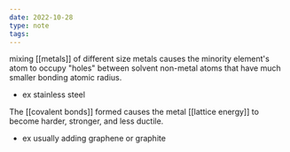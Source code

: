 ```yaml
---
date: 2022-10-28
type: note
tags:
---
```


mixing [[metals]] of different size metals causes the minority element's atom to occupy "holes" between solvent non-metal atoms that have much smaller bonding atomic radius.
- ex stainless steel

The [[covalent bonds]] formed causes the metal [[lattice energy]] to become harder, stronger, and less ductile.
- ex usually adding graphene or graphite
